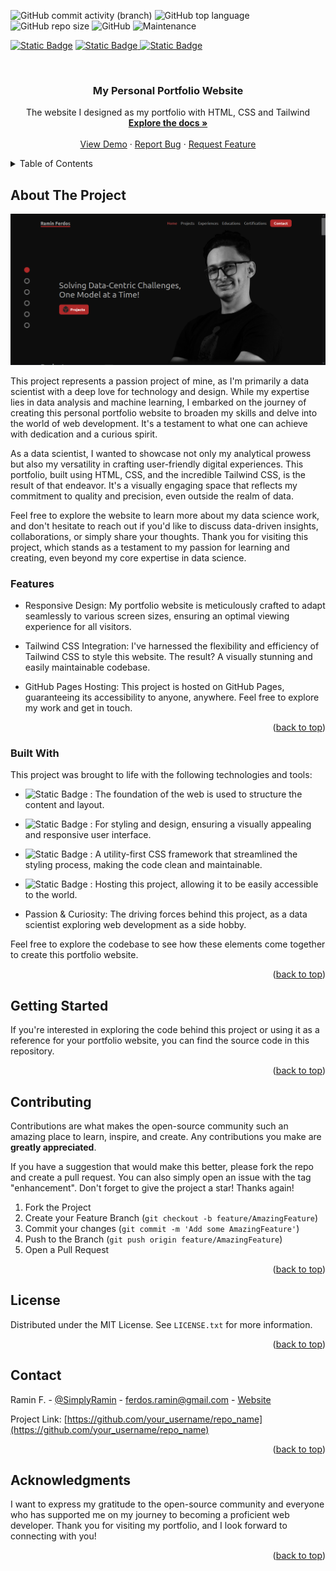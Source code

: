 <!-- PROJECT SHIELDS -->
![GitHub commit activity (branch)](https://img.shields.io/github/commit-activity/t/SimplyRamin/simplyramin.github.io)
![GitHub top language](https://img.shields.io/github/languages/top/SimplyRamin/simplyramin.github.io?logo=html5)
![GitHub repo size](https://img.shields.io/github/repo-size/SimplyRamin/simplyramin.github.io)
![GitHub](https://img.shields.io/github/license/SimplyRamin/simplyramin.github.io)
![Maintenance](https://img.shields.io/maintenance/yes/2023)

[![Static Badge](https://img.shields.io/badge/Ramin%20F.-%230A66C2?style=for-the-badge&logo=linkedin)](https://www.linkedin.com/in/raminferdos/)
[![Static Badge](https://img.shields.io/badge/ferdos.ramin%40gmail.com-%23fefefe?style=for-the-badge&logo=gmail)
](mailto:ferdos.ramin@gmail.com)
[![Static Badge](https://img.shields.io/badge/Visit%20My%20Personal%20Portfolio-%23092540?style=for-the-badge)](https://simplyramin.github.io/)

<!-- PROJECT LOGO -->
<br />
<div align="center" id=readme-top>
  <h3 align="center">My Personal Portfolio Website</h3>

  <p align="center">
    The website I designed as my portfolio with HTML, CSS and Tailwind
    <br />
    <a href="https://github.com/SimplyRamin/simplyramin.github.io"><strong>Explore the docs »</strong></a>
    <br />
    <br />
    <a href="https://github.com/SimplyRamin/simplyramin.github.io">View Demo</a>
    ·
    <a href="https://github.com/SimplyRamin/simplyramin.github.io/issues">Report Bug</a>
    ·
    <a href="https://github.com/SimplyRamin/simplyramin.github.io/issues">Request Feature</a>
  </p>
</div>



<!-- TABLE OF CONTENTS -->
<details>
  <summary>Table of Contents</summary>
  <ol>
    <li>
      <a href="#about-the-project">About The Project</a>
      <ul>
        <li><a href="#features">Features</a></li>
        <li><a href="#built-with">Built With</a></li>
      </ul>
    </li>
    <li>
      <a href="#getting-started">Getting Started</a>
    </li>
    <li><a href="#contributing">Contributing</a></li>
    <li><a href="#license">License</a></li>
    <li><a href="#contact">Contact</a></li>
    <li><a href="#acknowledgments">Acknowledgments</a></li>
  </ol>
</details>



<!-- ABOUT THE PROJECT -->
## About The Project

![Product-Screenshot](Images/Readme%20Images/1.png)

This project represents a passion project of mine, as I'm primarily a data scientist with a deep love for technology and design. While my expertise lies in data analysis and machine learning, I embarked on the journey of creating this personal portfolio website to broaden my skills and delve into the world of web development. It's a testament to what one can achieve with dedication and a curious spirit.

As a data scientist, I wanted to showcase not only my analytical prowess but also my versatility in crafting user-friendly digital experiences. This portfolio, built using HTML, CSS, and the incredible Tailwind CSS, is the result of that endeavor. It's a visually engaging space that reflects my commitment to quality and precision, even outside the realm of data.

Feel free to explore the website to learn more about my data science work, and don't hesitate to reach out if you'd like to discuss data-driven insights, collaborations, or simply share your thoughts. Thank you for visiting this project, which stands as a testament to my passion for learning and creating, even beyond my core expertise in data science.

### Features

- Responsive Design: My portfolio website is meticulously crafted to adapt seamlessly to various screen sizes, ensuring an optimal viewing experience for all visitors.

- Tailwind CSS Integration: I've harnessed the flexibility and efficiency of Tailwind CSS to style this website. The result? A visually stunning and easily maintainable codebase.

- GitHub Pages Hosting: This project is hosted on GitHub Pages, guaranteeing its accessibility to anyone, anywhere. Feel free to explore my work and get in touch.

<p align="right">(<a href="#readme-top">back to top</a>)</p>



### Built With

This project was brought to life with the following technologies and tools:

- ![Static Badge](https://img.shields.io/badge/HTML-%23fafafa?style=flat&logo=html5&logoColor=%231572B6)
: The foundation of the web is used to structure the content and layout.

- ![Static Badge](https://img.shields.io/badge/css3-%23fafafa?style=flat&logo=CSS3&logoColor=%231572B6)
: For styling and design, ensuring a visually appealing and responsive user interface.

- ![Static Badge](https://img.shields.io/badge/Tailwind%20CSS-%23fafafa?style=flat&logo=tailwind%20css&logoColor=%231572B6)
: A utility-first CSS framework that streamlined the styling process, making the code clean and maintainable.

- ![Static Badge](https://img.shields.io/badge/Github%20Pages-%23fafafa?style=flat&logo=github%20pages&logoColor=%231572B6)
: Hosting this project, allowing it to be easily accessible to the world.

- Passion & Curiosity: The driving forces behind this project, as a data scientist exploring web development as a side hobby.

Feel free to explore the codebase to see how these elements come together to create this portfolio website.

<p align="right">(<a href="#readme-top">back to top</a>)</p>



<!-- GETTING STARTED -->
## Getting Started

If you're interested in exploring the code behind this project or using it as a reference for your portfolio website, you can find the source code in this repository.

<p align="right">(<a href="#readme-top">back to top</a>)</p>


<!-- CONTRIBUTING -->
## Contributing

Contributions are what makes the open-source community such an amazing place to learn, inspire, and create. Any contributions you make are **greatly appreciated**.

If you have a suggestion that would make this better, please fork the repo and create a pull request. You can also simply open an issue with the tag "enhancement".
Don't forget to give the project a star! Thanks again!

1. Fork the Project
2. Create your Feature Branch (`git checkout -b feature/AmazingFeature`)
3. Commit your changes (`git commit -m 'Add some AmazingFeature'`)
4. Push to the Branch (`git push origin feature/AmazingFeature`)
5. Open a Pull Request

<p align="right">(<a href="#readme-top">back to top</a>)</p>



<!-- LICENSE -->
## License

Distributed under the MIT License. See `LICENSE.txt` for more information.

<p align="right">(<a href="#readme-top">back to top</a>)</p>



<!-- CONTACT -->
## Contact

Ramin F. - [@SimplyRamin](https://www.linkedin.com/in/raminferdos/) - ferdos.ramin@gmail.com - [Website](https://simplyramin.github.io)

Project Link: [https://github.com/your_username/repo_name](https://github.com/your_username/repo_name)

<p align="right">(<a href="#readme-top">back to top</a>)</p>



<!-- ACKNOWLEDGMENTS -->
## Acknowledgments

I want to express my gratitude to the open-source community and everyone who has supported me on my journey to becoming a proficient web developer. Thank you for visiting my portfolio, and I look forward to connecting with you!

<p align="right">(<a href="#readme-top">back to top</a>)</p>



